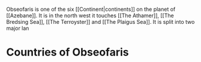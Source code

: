Obseofaris is one of the six [[Continent|continents]] on the planet of [[Azebane]]. It is in the north west it touches [[The Athamer]], [[The Bredsing Sea]], [[The Terroyster]] and [[The Plaigus Sea]]. It is split into two major lan
# Countries of Obseofaris
